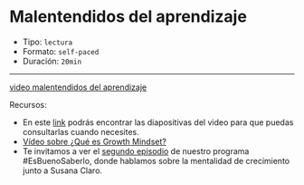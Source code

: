 # Malentendidos del aprendizaje

- Tipo: `lectura`
- Formato: `self-paced`
- Duración: `20min`

***

[video malentendidos del aprendizaje](https://www.youtube.com/watch?v=IOzJ3whE-Hg)

Recursos: 

- En este [link](https://drive.google.com/file/d/1b9DEorCgN4f9J9sI_PFvNSPEnxRcipEo/view?usp=sharing)
  podrás encontrar las diapositivas del video para que puedas consultarlas
  cuando necesites.
- [Vídeo sobre ¿Qué es Growth Mindset?](https://vimeo.com/407240377) 
- Te invitamos a ver el [segundo episodio](https://www.youtube.com/watch?v=nzVGvCGCO1Y)
  de nuestro programa #EsBuenoSaberlo, donde hablamos sobre la mentalidad de
  crecimiento junto a Susana Claro.  